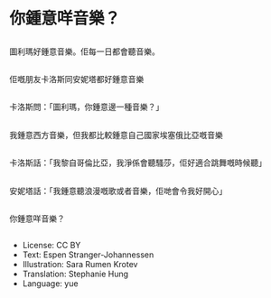 # 你鍾意咩音樂？

##
圖利瑪好鍾意音樂。佢每一日都會聽音樂。

##
佢嘅朋友卡洛斯同安妮塔都好鍾意音樂

##
卡洛斯問：「圖利瑪，你鍾意邊一種音樂？」

##
我鍾意西方音樂，但我都比較鍾意自己國家埃塞俄比亞嘅音樂

##
卡洛斯話：「我黎自哥倫比亞，我淨係會聽騷莎，佢好適合跳舞嘅時候聽」

##
安妮塔話：「我鍾意聽浪漫嘅歌或者音樂，佢哋會令我好開心」

##
你鍾意咩音樂？

##
* License: CC BY
* Text: Espen Stranger-Johannessen
* Illustration: Sara Rumen Krotev
* Translation: Stephanie Hung
* Language: yue
